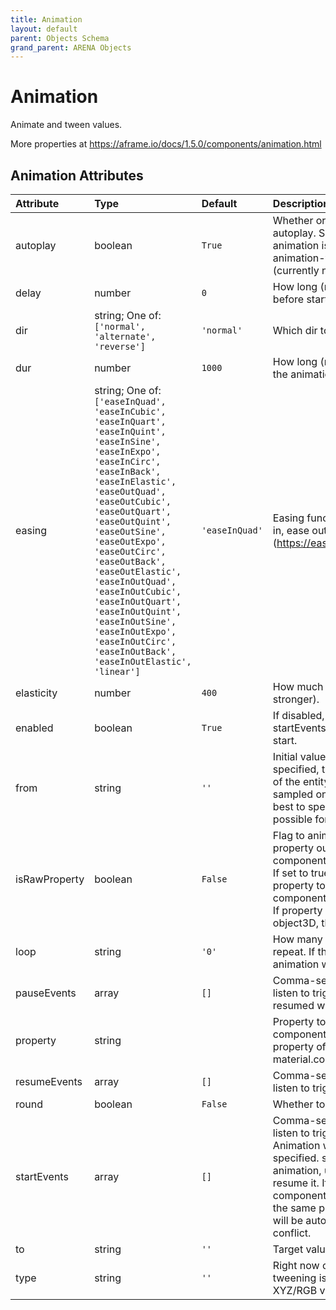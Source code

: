 ```yaml
---
title: Animation
layout: default
parent: Objects Schema
grand_parent: ARENA Objects
---
```


<!--CAUTION: This file is autogenerated from https://github.com/arenaxr/arena-schemas. Changes made here may be overwritten.-->


Animation
=========


Animate and tween values. 

More properties at <a href='https://aframe.io/docs/1.5.0/components/animation.html'>https://aframe.io/docs/1.5.0/components/animation.html</a>

Animation Attributes
---------------------

|Attribute|Type|Default|Description|Required|
| :--- | :--- | :--- | :--- | :--- |
|autoplay|boolean|```True```|Whether or not the animation should autoplay. Should be specified if the animation is defined for the animation-timeline component (currently not supported).|No|
|delay|number|```0```|How long (milliseconds) to wait before starting.|No|
|dir|string; One of: ```['normal', 'alternate', 'reverse']```|```'normal'```|Which dir to go from from to to.|No|
|dur|number|```1000```|How long (milliseconds) each cycle of the animation is.|No|
|easing|string; One of: ```['easeInQuad', 'easeInCubic', 'easeInQuart', 'easeInQuint', 'easeInSine', 'easeInExpo', 'easeInCirc', 'easeInBack', 'easeInElastic', 'easeOutQuad', 'easeOutCubic', 'easeOutQuart', 'easeOutQuint', 'easeOutSine', 'easeOutExpo', 'easeOutCirc', 'easeOutBack', 'easeOutElastic', 'easeInOutQuad', 'easeInOutCubic', 'easeInOutQuart', 'easeInOutQuint', 'easeInOutSine', 'easeInOutExpo', 'easeInOutCirc', 'easeInOutBack', 'easeInOutElastic', 'linear']```|```'easeInQuad'```|Easing function of animation. To ease in, ease out, ease in and out (https://easings.net).|No|
|elasticity|number|```400```|How much to bounce (higher is stronger).|No|
|enabled|boolean|```True```|If disabled, animation will stop and startEvents will not trigger animation start.|No|
|from|string|```''```|Initial value at start of animation. If not specified, the current property value of the entity will be used (will be sampled on each animation start). It is best to specify a from value when possible for stability.|No|
|isRawProperty|boolean|```False```|Flag to animate an arbitrary object property outside of A-Frame components for better performance. If set to true, for example, we can set property to like components.material.material.opacity. If property starts with components or object3D, this will be inferred to true.|No|
|loop|string|```'0'```|How many times the animation should repeat. If the value is true, the animation will repeat infinitely.|No|
|pauseEvents|array|```[]```|Comma-separated list of events to listen to trigger pause. Can be resumed with resumeEvents.|No|
|property|string||Property to animate. Can be a component name, a dot-delimited property of a component (e.g., material.color), or a plain attribute.|No|
|resumeEvents|array|```[]```|Comma-separated list of events to listen to trigger resume after pausing.|No|
|round|boolean|```False```|Whether to round values.|No|
|startEvents|array|```[]```|Comma-separated list of events to listen to trigger a restart and play. Animation will not autoplay if specified. startEvents will restart the animation, use pauseEvents to resume it. If there are other animation components on the entity animating the same property, those animations will be automatically paused to not conflict.|No|
|to|string|```''```|Target value at end of animation.|No|
|type|string|```''```|Right now only supports color for tweening isRawProperty color XYZ/RGB vector values.|No|
